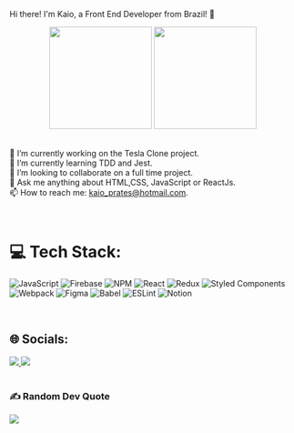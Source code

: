 Hi there! I'm Kaio, a Front End Developer from Brazil! 🖖
<br>

<div align="center">
  <img height="180em" src="https://github-readme-stats.vercel.app/api?username=KaioPratess&theme=dark&hide_border=false&include_all_commits=false&count_private=false"/>
  <img height="180em" src="https://github-readme-stats.vercel.app/api/top-langs/?username=kaiopratess&layout=compact&langs_count=7&theme=dark"/>
</div>

<br>


🔭 I’m currently working on the Tesla Clone project.<br>🌱 I’m currently learning TDD and Jest.<br>👯 I’m looking to collaborate on a full time project.<br>💬 Ask me anything about HTML,CSS, JavaScript or ReactJs.<br>📫 How to reach me: kaio_prates@hotmail.com.

<br>


# 💻 Tech Stack:
![JavaScript](https://img.shields.io/badge/javascript-%23323330.svg?style=for-the-badge&logo=javascript&logoColor=%23F7DF1E) ![Firebase](https://img.shields.io/badge/firebase-%23039BE5.svg?style=for-the-badge&logo=firebase) ![NPM](https://img.shields.io/badge/NPM-%23000000.svg?style=for-the-badge&logo=npm&logoColor=white) ![React](https://img.shields.io/badge/react-%2320232a.svg?style=for-the-badge&logo=react&logoColor=%2361DAFB) ![Redux](https://img.shields.io/badge/redux-%23593d88.svg?style=for-the-badge&logo=redux&logoColor=white) ![Styled Components](https://img.shields.io/badge/styled--components-DB7093?style=for-the-badge&logo=styled-components&logoColor=white) ![Webpack](https://img.shields.io/badge/webpack-%238DD6F9.svg?style=for-the-badge&logo=webpack&logoColor=black) 	![Figma](https://img.shields.io/badge/figma-%23F24E1E.svg?style=for-the-badge&logo=figma&logoColor=white) ![Babel](https://img.shields.io/badge/Babel-F9DC3e?style=for-the-badge&logo=babel&logoColor=black) ![ESLint](https://img.shields.io/badge/ESLint-4B3263?style=for-the-badge&logo=eslint&logoColor=white) ![Notion](https://img.shields.io/badge/Notion-%23000000.svg?style=for-the-badge&logo=notion&logoColor=white)

<br>

## 🌐 Socials:
<a href='https://instagram.com/kaioprates_'>
  <img src='https://img.shields.io/badge/Instagram-%23E4405F.svg?logo=Instagram&logoColor=white'>
<a/>
<a href='https://linkedin.com/in/kaioprates'>
  <img src='https://img.shields.io/badge/LinkedIn-%230077B5.svg?logo=linkedin&logoColor=white'>
<a/>

  
<br>
<br>
  
### ✍️ Random Dev Quote
![](https://quotes-github-readme.vercel.app/api?type=horizontal&theme=dark)

